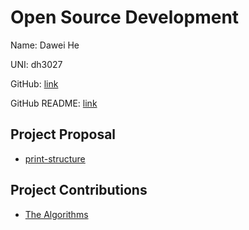 # Open Source Development

Name: Dawei He

UNI: dh3027

GitHub: [link](https://github.com/DavidHo666)

GitHub README: [link](https://github.com/DavidHo666/DavidHo666/blob/main/README.md)

## Project Proposal

- [print-structure](../projects/python/print-structure.md)

## Project Contributions

- [The Algorithms](../projects/python/TheAlgorithms.md)
